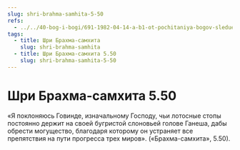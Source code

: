 ```yaml
---
slug: shri-brahma-samhita-5-50
refs:
  - ../../40-bog-i-bogi/691-1982-04-14-a-b1-ot-pochitaniya-bogov-sleduet-perejti-k-pochitaniyu-vsevyshnego.md
tags:
  - title: Шри Брахма-самхита
    slug: shri-brahma-samhita
  - title: Шри Брахма-самхита 5.50
    slug: shri-brahma-samhita-5-50
---
```


# Шри Брахма-самхита 5.50

«Я поклоняюсь Говинде, изначальному Господу, чьи лотосные стопы постоянно держит на своей бугристой слоновьей голове Ганеша, дабы обрести могущество, благодаря которому он устраняет все препятствия на пути прогресса трех миров». («Брахма-самхита», 5.50).

